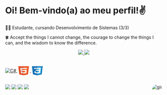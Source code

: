<h1>Oi! Bem-vindo(a) ao meu perfil!✌</h1>
👩‍💻 Estudante, cursando Desenvolvimento de Sistemas (3/3)
<p>
🍀  Accept the things I cannot change, the courage to change the things I can, and the wisdom to know the difference.

<div align="center">
  <a href="https://github.com/NickGregorato">
  <img height="180em" src="https://github-readme-stats.vercel.app/api?username=NickGregorato&show_icons=true&theme=radical&include_all_commits=true&count_private=true"/>
  <img height="180em" src="https://github-readme-stats.vercel.app/api/top-langs/?username=NickGregorato&layout=compact&langs_count=7&theme=radical"/>
</div>



<div style="display: inline_block"><br><div style="display: inline_block"><br>
  <img align="center" alt="C#" height="30" width="40" img src="https://cdn.jsdelivr.net/gh/devicons/devicon/icons/csharp/csharp-original.svg" />          
  <img align="center" alt="Nick-HTML" height="30" width="40" src="https://raw.githubusercontent.com/devicons/devicon/master/icons/html5/html5-original.svg">
  <img align="center" alt="Nick-CSS" height="30" width="40" src="https://raw.githubusercontent.com/devicons/devicon/master/icons/css3/css3-original.svg">
</div>

##

  <a href="https://www.instagram.com/nickgregorato/?next=%2F" target="_blank"><img src="https://img.shields.io/badge/-Instagram-%23E4405F?style=for-the-badge&logo=instagram&logoColor=white" target="_blank"></a>
	  <a href="https://br.pinterest.com/ngregorato/" target="_blank"><img src="https://img.shields.io/badge/Pinterest-%23E60023.svg?&style=for-the-badge&logo=Pinterest&logoColor=white"></a>
 <a href="https://discord.com/channels/@me" target="_blank"><img src="https://img.shields.io/badge/Discord-7289DA?style=for-the-badge&logo=discord&logoColor=white" target="_blank"></a> 
  <a href = "mailto:nicoly.s.gregorato@gmail.com"><img src="https://img.shields.io/badge/-Gmail-%23333?style=for-the-badge&logo=gmail&logoColor=white" target="_blank"></a>
  <img align="right" alt="gif" height="150" style="border-radius:50px;" src="https://media.discordapp.net/attachments/1078483786334994572/1080238441909997679/picasion.com_585817049ebd69b0cffee2748c020882.gif">	
